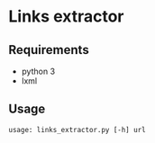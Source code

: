 # Links extractor

## Requirements

- python 3
- lxml

## Usage

```
usage: links_extractor.py [-h] url
```
